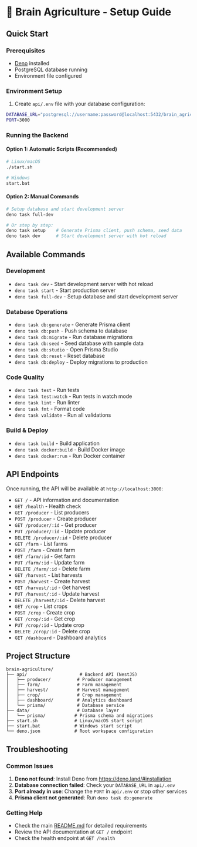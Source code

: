 # 🚀 Brain Agriculture - Setup Guide

## Quick Start

### Prerequisites

- [Deno](https://deno.land/#installation) installed
- PostgreSQL database running
- Environment file configured

### Environment Setup

1. Create `api/.env` file with your database configuration:

```bash
DATABASE_URL="postgresql://username:password@localhost:5432/brain_agriculture"
PORT=3000
```

### Running the Backend

#### Option 1: Automatic Scripts (Recommended)

```bash
# Linux/macOS
./start.sh

# Windows
start.bat
```

#### Option 2: Manual Commands

```bash
# Setup database and start development server
deno task full-dev

# Or step by step:
deno task setup    # Generate Prisma client, push schema, seed data
deno task dev      # Start development server with hot reload
```

## Available Commands

### Development

- `deno task dev` - Start development server with hot reload
- `deno task start` - Start production server
- `deno task full-dev` - Setup database and start development server

### Database Operations

- `deno task db:generate` - Generate Prisma client
- `deno task db:push` - Push schema to database
- `deno task db:migrate` - Run database migrations
- `deno task db:seed` - Seed database with sample data
- `deno task db:studio` - Open Prisma Studio
- `deno task db:reset` - Reset database
- `deno task db:deploy` - Deploy migrations to production

### Code Quality

- `deno task test` - Run tests
- `deno task test:watch` - Run tests in watch mode
- `deno task lint` - Run linter
- `deno task fmt` - Format code
- `deno task validate` - Run all validations

### Build & Deploy

- `deno task build` - Build application
- `deno task docker:build` - Build Docker image
- `deno task docker:run` - Run Docker container

## API Endpoints

Once running, the API will be available at `http://localhost:3000`:

- `GET /` - API information and documentation
- `GET /health` - Health check
- `GET /producer` - List producers
- `POST /producer` - Create producer
- `GET /producer/:id` - Get producer
- `PUT /producer/:id` - Update producer
- `DELETE /producer/:id` - Delete producer
- `GET /farm` - List farms
- `POST /farm` - Create farm
- `GET /farm/:id` - Get farm
- `PUT /farm/:id` - Update farm
- `DELETE /farm/:id` - Delete farm
- `GET /harvest` - List harvests
- `POST /harvest` - Create harvest
- `GET /harvest/:id` - Get harvest
- `PUT /harvest/:id` - Update harvest
- `DELETE /harvest/:id` - Delete harvest
- `GET /crop` - List crops
- `POST /crop` - Create crop
- `GET /crop/:id` - Get crop
- `PUT /crop/:id` - Update crop
- `DELETE /crop/:id` - Delete crop
- `GET /dashboard` - Dashboard analytics

## Project Structure

```
brain-agriculture/
├── api/                    # Backend API (NestJS)
│   ├── producer/          # Producer management
│   ├── farm/              # Farm management
│   ├── harvest/           # Harvest management
│   ├── crop/              # Crop management
│   ├── dashboard/         # Analytics dashboard
│   └── prisma/            # Database service
├── data/                  # Database layer
│   └── prisma/           # Prisma schema and migrations
├── start.sh              # Linux/macOS start script
├── start.bat             # Windows start script
└── deno.json             # Root workspace configuration
```

## Troubleshooting

### Common Issues

1. **Deno not found**: Install Deno from https://deno.land/#installation
2. **Database connection failed**: Check your `DATABASE_URL` in `api/.env`
3. **Port already in use**: Change the `PORT` in `api/.env` or stop other
   services
4. **Prisma client not generated**: Run `deno task db:generate`

### Getting Help

- Check the main [README.md](README.md) for detailed requirements
- Review the API documentation at `GET /` endpoint
- Check the health endpoint at `GET /health`
